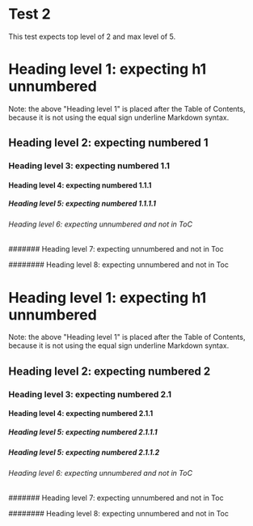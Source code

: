 Test 2
======

This test expects top level of 2 and max level of 5.

# Heading level 1: expecting h1 unnumbered

Note: the above "Heading level 1" is placed after the Table of
Contents, because it is not using the equal sign underline Markdown
syntax.

## Heading level 2: expecting numbered 1

### Heading level 3: expecting numbered 1.1

#### Heading level 4: expecting numbered 1.1.1

##### Heading level 5: expecting numbered 1.1.1.1

###### Heading level 6: expecting unnumbered and not in ToC

####### Heading level 7: expecting unnumbered and not in Toc

######## Heading level 8: expecting unnumbered and not in Toc


# Heading level 1: expecting h1 unnumbered

Note: the above "Heading level 1" is placed after the Table of
Contents, because it is not using the equal sign underline Markdown
syntax.

## Heading level 2: expecting numbered 2

### Heading level 3: expecting numbered 2.1

#### Heading level 4: expecting numbered 2.1.1

##### Heading level 5: expecting numbered 2.1.1.1

##### Heading level 5: expecting numbered 2.1.1.2

###### Heading level 6: expecting unnumbered and not in ToC

####### Heading level 7: expecting unnumbered and not in Toc

######## Heading level 8: expecting unnumbered and not in Toc
